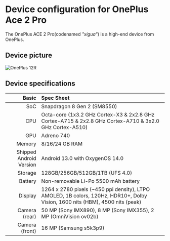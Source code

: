 Device configuration for OnePlus Ace 2 Pro
=========================================

The OnePlus ACE 2 Pro(codenamed _"xigua"_) is a high-end device from OnePlus.

## Device picture

![OnePlus 12R](https://oasis.opstatics.com/content/dam/oasis/page/2024/global/product/aston/aston_gray.png "OnePlus 12R")

## Device specifications

Basic   | Spec Sheet
-------:|:-------------------------
SoC     | Snapdragon 8 Gen 2 (SM8550)
CPU     | Octa-core (1x3.2 GHz Cortex-X3 & 2x2.8 GHz Cortex-A715 & 2x2.8 GHz Cortex-A710 & 3x2.0 GHz Cortex-A510)
GPU     | Adreno 740
Memory  | 8/16/24 GB RAM
Shipped Android Version | Android 13.0 with OxygenOS 14.0
Storage | 128GB/256GB/512GB/1TB (UFS 4.0)
Battery | Non-removable Li-Po 5500 mAh battery
Display | 1264 x 2780 pixels (~450 ppi density), LTPO AMOLED, 1B colors, 120Hz, HDR10+, Dolby Vision, 1600 nits (HBM), 4500 nits (peak)
Camera (rear) | 50 MP (Sony IMX890), 8 MP (Sony IMX355), 2 MP (OmniVision ov02b)
Camera (front) | 16 MP (Samsung s5k3p9)
